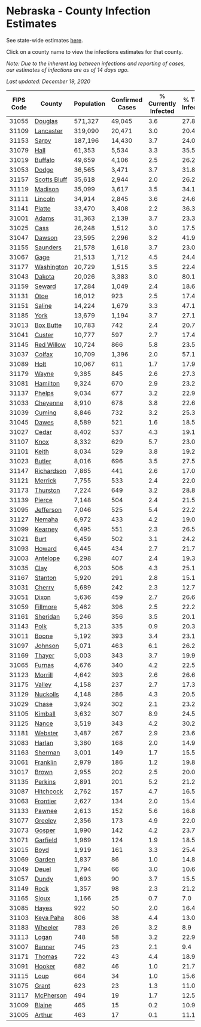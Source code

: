 # Nebraska - County Infection Estimates

See state-wide estimates [here](/infections/us-ne).

Click on a county name to view the infections estimates for that county.

*Note: Due to the inherent lag between infections and reporting of cases, our estimates of infections are as of 14 days ago.*

*Last updated: December 19, 2020*

|   FIPS Code |                       County |   Population |   Confirmed Cases |   % Currently Infected |   % Total Infected |
|-------------|------------------------------|--------------|-------------------|------------------------|--------------------|
|       31055 |           [Douglas](douglas) |      571,327 |            49,045 |                    3.6 |               27.8 |
|       31109 |       [Lancaster](lancaster) |      319,090 |            20,471 |                    3.0 |               20.4 |
|       31153 |               [Sarpy](sarpy) |      187,196 |            14,430 |                    3.7 |               24.0 |
|       31079 |                 [Hall](hall) |       61,353 |             5,534 |                    3.3 |               35.5 |
|       31019 |           [Buffalo](buffalo) |       49,659 |             4,106 |                    2.5 |               26.2 |
|       31053 |               [Dodge](dodge) |       36,565 |             3,471 |                    3.7 |               31.8 |
|       31157 | [Scotts Bluff](scotts-bluff) |       35,618 |             2,944 |                    2.0 |               26.2 |
|       31119 |           [Madison](madison) |       35,099 |             3,617 |                    3.5 |               34.1 |
|       31111 |           [Lincoln](lincoln) |       34,914 |             2,845 |                    3.6 |               24.6 |
|       31141 |             [Platte](platte) |       33,470 |             3,408 |                    2.2 |               36.3 |
|       31001 |               [Adams](adams) |       31,363 |             2,139 |                    3.7 |               23.3 |
|       31025 |                 [Cass](cass) |       26,248 |             1,512 |                    3.0 |               17.5 |
|       31047 |             [Dawson](dawson) |       23,595 |             2,296 |                    3.2 |               41.9 |
|       31155 |         [Saunders](saunders) |       21,578 |             1,618 |                    3.7 |               23.0 |
|       31067 |                 [Gage](gage) |       21,513 |             1,712 |                    4.5 |               24.4 |
|       31177 |     [Washington](washington) |       20,729 |             1,515 |                    3.5 |               22.4 |
|       31043 |             [Dakota](dakota) |       20,026 |             3,383 |                    3.0 |               80.1 |
|       31159 |             [Seward](seward) |       17,284 |             1,049 |                    2.4 |               18.6 |
|       31131 |                 [Otoe](otoe) |       16,012 |               923 |                    2.5 |               17.4 |
|       31151 |             [Saline](saline) |       14,224 |             1,679 |                    3.3 |               47.1 |
|       31185 |                 [York](york) |       13,679 |             1,194 |                    3.7 |               27.1 |
|       31013 |       [Box Butte](box-butte) |       10,783 |               742 |                    2.4 |               20.7 |
|       31041 |             [Custer](custer) |       10,777 |               597 |                    2.7 |               17.4 |
|       31145 |     [Red Willow](red-willow) |       10,724 |               866 |                    5.8 |               23.5 |
|       31037 |             [Colfax](colfax) |       10,709 |             1,396 |                    2.0 |               57.1 |
|       31089 |                 [Holt](holt) |       10,067 |               611 |                    1.7 |               17.9 |
|       31179 |               [Wayne](wayne) |        9,385 |               845 |                    2.6 |               27.3 |
|       31081 |         [Hamilton](hamilton) |        9,324 |               670 |                    2.9 |               23.2 |
|       31137 |             [Phelps](phelps) |        9,034 |               677 |                    3.2 |               22.9 |
|       31033 |         [Cheyenne](cheyenne) |        8,910 |               678 |                    3.8 |               22.6 |
|       31039 |             [Cuming](cuming) |        8,846 |               732 |                    3.2 |               25.3 |
|       31045 |               [Dawes](dawes) |        8,589 |               521 |                    1.6 |               18.5 |
|       31027 |               [Cedar](cedar) |        8,402 |               537 |                    4.3 |               19.1 |
|       31107 |                 [Knox](knox) |        8,332 |               629 |                    5.7 |               23.0 |
|       31101 |               [Keith](keith) |        8,034 |               529 |                    3.8 |               19.2 |
|       31023 |             [Butler](butler) |        8,016 |               696 |                    3.5 |               27.5 |
|       31147 |     [Richardson](richardson) |        7,865 |               441 |                    2.6 |               17.0 |
|       31121 |           [Merrick](merrick) |        7,755 |               533 |                    2.4 |               22.0 |
|       31173 |         [Thurston](thurston) |        7,224 |               649 |                    3.2 |               28.8 |
|       31139 |             [Pierce](pierce) |        7,148 |               504 |                    2.4 |               21.5 |
|       31095 |       [Jefferson](jefferson) |        7,046 |               525 |                    5.4 |               22.2 |
|       31127 |             [Nemaha](nemaha) |        6,972 |               433 |                    4.2 |               19.0 |
|       31099 |           [Kearney](kearney) |        6,495 |               551 |                    2.3 |               26.5 |
|       31021 |                 [Burt](burt) |        6,459 |               502 |                    3.1 |               24.2 |
|       31093 |             [Howard](howard) |        6,445 |               434 |                    2.7 |               21.7 |
|       31003 |         [Antelope](antelope) |        6,298 |               407 |                    2.4 |               19.3 |
|       31035 |                 [Clay](clay) |        6,203 |               506 |                    4.3 |               25.1 |
|       31167 |           [Stanton](stanton) |        5,920 |               291 |                    2.8 |               15.1 |
|       31031 |             [Cherry](cherry) |        5,689 |               242 |                    2.3 |               12.7 |
|       31051 |               [Dixon](dixon) |        5,636 |               459 |                    2.7 |               26.6 |
|       31059 |         [Fillmore](fillmore) |        5,462 |               396 |                    2.5 |               22.2 |
|       31161 |         [Sheridan](sheridan) |        5,246 |               356 |                    3.5 |               20.1 |
|       31143 |                 [Polk](polk) |        5,213 |               335 |                    0.9 |               20.3 |
|       31011 |               [Boone](boone) |        5,192 |               393 |                    3.4 |               23.1 |
|       31097 |           [Johnson](johnson) |        5,071 |               463 |                    6.1 |               26.2 |
|       31169 |             [Thayer](thayer) |        5,003 |               343 |                    3.7 |               19.9 |
|       31065 |             [Furnas](furnas) |        4,676 |               340 |                    4.2 |               22.5 |
|       31123 |           [Morrill](morrill) |        4,642 |               393 |                    2.6 |               26.6 |
|       31175 |             [Valley](valley) |        4,158 |               237 |                    2.7 |               17.3 |
|       31129 |         [Nuckolls](nuckolls) |        4,148 |               286 |                    4.3 |               20.5 |
|       31029 |               [Chase](chase) |        3,924 |               302 |                    2.1 |               23.2 |
|       31105 |           [Kimball](kimball) |        3,632 |               307 |                    8.9 |               24.5 |
|       31125 |               [Nance](nance) |        3,519 |               343 |                    4.2 |               30.2 |
|       31181 |           [Webster](webster) |        3,487 |               267 |                    2.9 |               23.6 |
|       31083 |             [Harlan](harlan) |        3,380 |               168 |                    2.0 |               14.9 |
|       31163 |           [Sherman](sherman) |        3,001 |               149 |                    1.7 |               15.5 |
|       31061 |         [Franklin](franklin) |        2,979 |               186 |                    1.2 |               19.8 |
|       31017 |               [Brown](brown) |        2,955 |               202 |                    2.5 |               20.0 |
|       31135 |           [Perkins](perkins) |        2,891 |               201 |                    5.2 |               21.2 |
|       31087 |       [Hitchcock](hitchcock) |        2,762 |               157 |                    4.7 |               16.5 |
|       31063 |         [Frontier](frontier) |        2,627 |               134 |                    2.0 |               15.4 |
|       31133 |             [Pawnee](pawnee) |        2,613 |               152 |                    5.6 |               16.8 |
|       31077 |           [Greeley](greeley) |        2,356 |               173 |                    4.9 |               22.0 |
|       31073 |             [Gosper](gosper) |        1,990 |               142 |                    4.2 |               23.7 |
|       31071 |         [Garfield](garfield) |        1,969 |               124 |                    1.9 |               18.5 |
|       31015 |                 [Boyd](boyd) |        1,919 |               161 |                    3.3 |               25.4 |
|       31069 |             [Garden](garden) |        1,837 |                86 |                    1.0 |               14.8 |
|       31049 |               [Deuel](deuel) |        1,794 |                66 |                    3.0 |               10.6 |
|       31057 |               [Dundy](dundy) |        1,693 |                90 |                    3.7 |               15.5 |
|       31149 |                 [Rock](rock) |        1,357 |                98 |                    2.3 |               21.2 |
|       31165 |               [Sioux](sioux) |        1,166 |                25 |                    0.7 |                7.0 |
|       31085 |               [Hayes](hayes) |          922 |                50 |                    2.0 |               16.4 |
|       31103 |       [Keya Paha](keya-paha) |          806 |                38 |                    4.4 |               13.0 |
|       31183 |           [Wheeler](wheeler) |          783 |                26 |                    3.2 |                8.9 |
|       31113 |               [Logan](logan) |          748 |                58 |                    3.2 |               22.9 |
|       31007 |             [Banner](banner) |          745 |                23 |                    2.1 |                9.4 |
|       31171 |             [Thomas](thomas) |          722 |                43 |                    4.4 |               18.9 |
|       31091 |             [Hooker](hooker) |          682 |                46 |                    1.0 |               21.7 |
|       31115 |                 [Loup](loup) |          664 |                34 |                    1.0 |               15.6 |
|       31075 |               [Grant](grant) |          623 |                23 |                    1.3 |               11.0 |
|       31117 |       [McPherson](mcpherson) |          494 |                19 |                    1.7 |               12.5 |
|       31009 |             [Blaine](blaine) |          465 |                15 |                    0.2 |               10.9 |
|       31005 |             [Arthur](arthur) |          463 |                17 |                    0.1 |               11.1 |